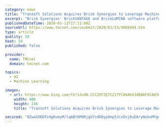 ```yaml
---
category: news
title: "Transoft Solutions Acquires Brisk Synergies to Leverage Machine Learning and Vision Analytics for Safer Cities"
excerpt: "Brisk Synergies' BriskVANTAGE and BriskLUMINA software platforms apply continuous deep learning analytics on traffic video to help assist transportation professionals reach their Vision Zero goals to prevent vehicle, pedestrian and cyclist collisions, and improve road safety. The secure, cloud-based Brisk dashboard reports on actionable ..."
publishedDateTime: 2020-01-13T17:11:00Z
sourceUrl: https://www.tmcnet.com/usubmit/2020/01/13/9080494.htm
type: article
quality: 19
heat: 19
published: false

provider:
  name: TMCnet
  domain: tmcnet.com

topics:
  - AI
  - Machine Learning

images:
  - url: https://www.bing.com/th?id=ON.CCC2EF2E7C217FC84A6434B8AF0CA03C
    width: 400
    height: 216
    title: "Transoft Solutions Acquires Brisk Synergies to Leverage Machine Learning and Vision Analytics for Safer Cities"

secured: "0ZwaSO6EPzdgKumyM/lqABtbM9RjgU7zdDOyp8mp5JcxOvj8uEAryNxboMYgmyeJtF3LSDK8KvhCOv5/CHBMAWvSBk3aWS0dA9QZRXe0cCnsLQ+fjyndf0ccY5N+QY4eradPppc746jodZbl0fpaUD+M+ske8Ou6BUgj38yhU7258c3qLMYQjC9hLxs5XJOWZY3GZ/FCZRm/hP88F8cfkfaSd1YDKn9V3EuzJXl/ZmZmNF0/aCx9jHLpd6un78iBB4VIw6u+dOxnsmNkrhVqjQ==;pP+mMU8lKJCWktYuTKWMRA=="
---
```


